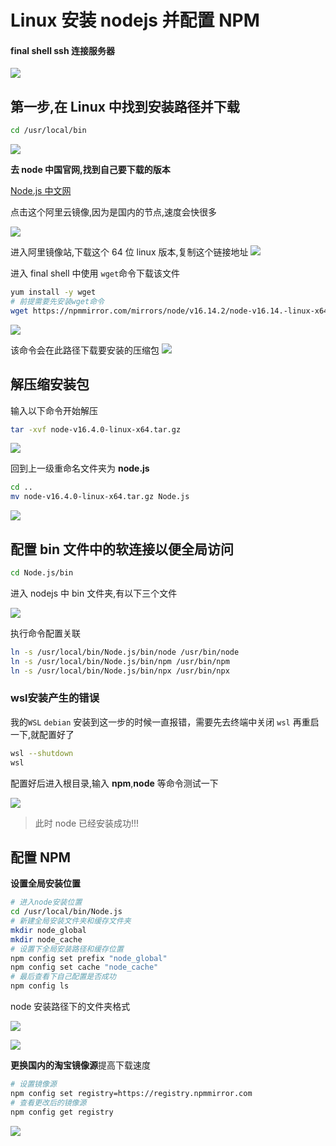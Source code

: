 # Linux 安装 nodejs 并配置 NPM

#### final shell ssh 连接服务器

![](http://i0.hdslb.com/bfs/album/84852beaad0f834d6579f3ce5d220c8195b3dba9.png)

## 第一步,在 Linux 中找到安装路径并下载

```sh
cd /usr/local/bin
```

![](http://i0.hdslb.com/bfs/album/f4019781bd4886f876a1f1e6db06eae3144c67ba.png)

**去 node 中国官网,找到自己要下载的版本**

[Node.js 中文网](http://nodejs.cn/download/)

点击这个阿里云镜像,因为是国内的节点,速度会快很多

![](http://i0.hdslb.com/bfs/album/bd03ce0533e00b68bf4d13d26ce1af0d6de60fed.png)

进入阿里镜像站,下载这个 64 位 linux 版本,复制这个链接地址
![](http://i0.hdslb.com/bfs/album/8cb9787b0f6e834a24eb41b0c02a29132714c045.png)

进入 final shell 中使用 `wget`命令下载该文件

```sh
yum install -y wget
# 前提需要先安装wget命令
wget https://npmmirror.com/mirrors/node/v16.14.2/node-v16.14.-linux-x64.tar.xz
```

![](http://i0.hdslb.com/bfs/album/81329770552fdce51a96016332559688a640b8e5.png)

该命令会在此路径下载要安装的压缩包
![](http://i0.hdslb.com/bfs/album/ae1a4dbb58347069cee7320d88351b0a5a0e3700.png)

## 解压缩安装包

输入以下命令开始解压

```sh
tar -xvf node-v16.4.0-linux-x64.tar.gz
```

![](http://i0.hdslb.com/bfs/album/923c50d2721e2de914e6b5c2a0ee94d908c23ad3.png)

回到上一级重命名文件夹为 **node.js**

```sh
cd ..
mv node-v16.4.0-linux-x64.tar.gz Node.js
```

![](http://i0.hdslb.com/bfs/album/4f816d23f3c01a437247b7e185a332da6b0ce6fc.png)

## 配置 bin 文件中的软连接以便全局访问

```sh
cd Node.js/bin
```

进入 nodejs 中 bin 文件夹,有以下三个文件

![](http://i0.hdslb.com/bfs/album/dc6446fbc653d9e581a125c2d9b5eefbad07b91b.png)

执行命令配置关联

```sh
ln -s /usr/local/bin/Node.js/bin/node /usr/bin/node
ln -s /usr/local/bin/Node.js/bin/npm /usr/bin/npm
ln -s /usr/local/bin/Node.js/bin/npx /usr/bin/npx
```

### wsl安装产生的错误

我的`WSL` `debian` 安装到这一步的时候一直报错，需要先去终端中关闭 `wsl` 再重启一下,就配置好了

``` sh
wsl --shutdown
wsl
```

配置好后进入根目录,输入 **npm**,**node** 等命令测试一下

![](http://i0.hdslb.com/bfs/album/a5f4b1d78fa692a51c4f1a1100a8cc7f86b3ca68.png)

> 此时 node 已经安装成功!!!

## 配置 NPM

**设置全局安装位置**

```sh
# 进入node安装位置
cd /usr/local/bin/Node.js
# 新建全局安装文件夹和缓存文件夹
mkdir node_global
mkdir node_cache
# 设置下全局安装路径和缓存位置
npm config set prefix "node_global"
npm config set cache "node_cache"
# 最后查看下自己配置是否成功
npm config ls
```

node 安装路径下的文件夹格式

![](http://i0.hdslb.com/bfs/album/e28b9210016d618dca1286fb675769ea61051de1.png)

![](http://i0.hdslb.com/bfs/album/efabd9960986f0b694e2f1ac6bab56add637eaee.png)

**更换国内的淘宝镜像源**提高下载速度

```sh
# 设置镜像源
npm config set registry=https://registry.npmmirror.com
# 查看更改后的镜像源
npm config get registry
```

![](http://i0.hdslb.com/bfs/album/ef2f891fff085b1107d24fa4e652d5b3abd5231d.png)
